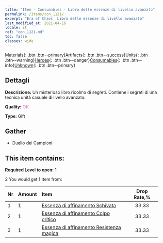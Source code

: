 ```yaml
---
title: "Item - Consumables - Libro delle essenze di livello avanzato"
permalink: /Items/con_1121/
excerpt: "Era of Chaos  Libro delle essenze di livello avanzato"
last_modified_at: 2021-04-16
locale: it
ref: "con_1121.md"
toc: false
classes: wide
---
```

 [Materials](/it/Items/){: .btn .btn--primary}[Artifacts](/it/Items/Artifacts/){: .btn .btn--success}[Units](/it/Items/Units/){: .btn .btn--warning}[Heroes](/it/Items/Heroes/){: .btn .btn--danger}[Consumables](/it/Items/Consumables/){: .btn .btn--info}[Unknown](/it/Items/Unknown/){: .btn .btn--primary}

## Dettagli
 **Descrizione:** Un misterioso libro ricolmo di segreti. Contiene i segreti di una tecnica unità casuale di livello avanzato.

 **Quality:** <span style="color: #DA70D6">OK</span>

 **Type:** Gift

## Gather

*    Duello dei Campioni 

## This item contains:

 **Required Level to open:** 1

 2 You would get **1** item  from:

  | Nr | Amount |     Item    | Drop Rate,% |
  |:---|:-------|:------------|:---------:|
  | 1 | 1 | [Essenza di affinamento Schivata](/it/Items/con_1114/) | 33.33 | 
  | 2 | 1 | [Essenza di affinamento Colpo critico](/it/Items/con_1115/) | 33.33 | 
  | 3 | 1 | [Essenza di affinamento Resistenza magica](/it/Items/con_1118/) | 33.33 | 
